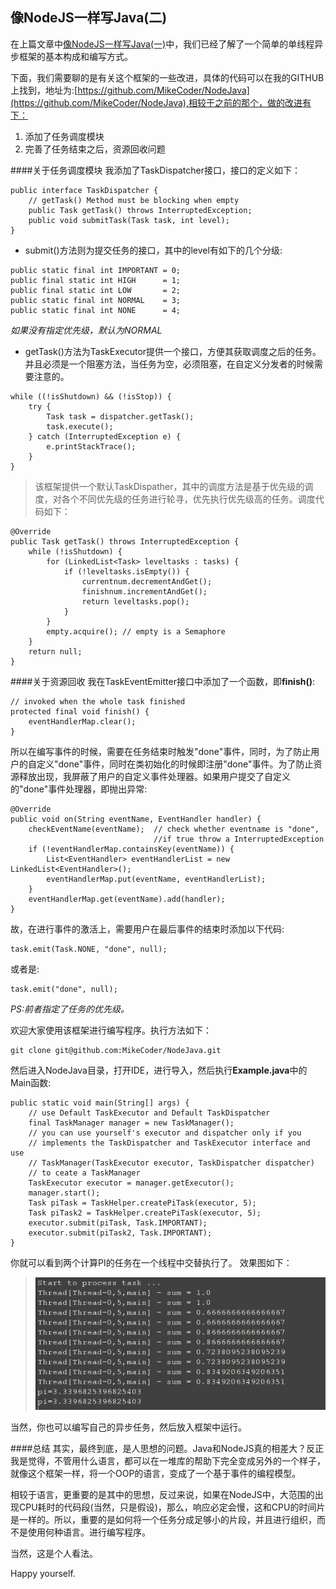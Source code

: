 像NodeJS一样写Java(二)
---
在上篇文章中[像NodeJS一样写Java(一)](http://mikecoder.net/?post=95)中，我们已经了解了一个简单的单线程异步框架的基本构成和编写方式。

下面，我们需要聊的是有关这个框架的一些改进，具体的代码可以在我的GITHUB上找到，地址为:[https://github.com/MikeCoder/NodeJava](https://github.com/MikeCoder/NodeJava),相较于之前的那个，做的改进有下：

1. 添加了任务调度模块
2. 完善了任务结束之后，资源回收问题


####关于任务调度模块
我添加了TaskDispatcher接口，接口的定义如下：
```
public interface TaskDispatcher {
    // getTask() Method must be blocking when empty
    public Task getTask() throws InterruptedException;
    public void submitTask(Task task, int level);
}
```

+ submit()方法则为提交任务的接口，其中的level有如下的几个分级:

```
public static final int IMPORTANT = 0;
public final static int HIGH      = 1;
public final static int LOW       = 2;
public static final int NORMAL    = 3;
public static final int NONE      = 4;
```
*如果没有指定优先级，默认为NORMAL*

+ getTask()方法为TaskExecutor提供一个接口，方便其获取调度之后的任务。并且必须是一个阻塞方法，当任务为空，必须阻塞，在自定义分发者的时候需要注意的。

```
while ((!isShutdown) && (!isStop)) {
    try {
        Task task = dispatcher.getTask();
        task.execute();
    } catch (InterruptedException e) {
        e.printStackTrace();
    }
}
```

> 该框架提供一个默认TaskDispather，其中的调度方法是基于优先级的调度，对各个不同优先级的任务进行轮寻，优先执行优先级高的任务。调度代码如下：

```
@Override
public Task getTask() throws InterruptedException {
    while (!isShutdown) {
        for (LinkedList<Task> leveltasks : tasks) {
            if (!leveltasks.isEmpty()) {
                currentnum.decrementAndGet();
                finishnum.incrementAndGet();
                return leveltasks.pop();
            }
        }
        empty.acquire(); // empty is a Semaphore
    }
    return null;
}
```

####关于资源回收
我在TaskEventEmitter接口中添加了一个函数，即**finish()**:
```
// invoked when the whole task finished
protected final void finish() {
    eventHandlerMap.clear();
}
```
所以在编写事件的时候，需要在任务结束时触发"done"事件，同时，为了防止用户的自定义"done"事件，同时在类初始化的时候即注册"done"事件。为了防止资源释放出现，我屏蔽了用户的自定义事件处理器。如果用户提交了自定义的"done"事件处理器，即抛出异常:
```
@Override
public void on(String eventName, EventHandler handler) {
    checkEventName(eventName);  // check whether eventname is "done", 
                                //if true throw a InterruptedException
    if (!eventHandlerMap.containsKey(eventName)) {
        List<EventHandler> eventHandlerList = new LinkedList<EventHandler>();
        eventHandlerMap.put(eventName, eventHandlerList);
    }
    eventHandlerMap.get(eventName).add(handler);
}
```
故，在进行事件的激活上，需要用户在最后事件的结束时添加以下代码:
```
task.emit(Task.NONE, "done", null);
```
或者是:
```
task.emit("done", null);
```
*PS:前者指定了任务的优先级。*


欢迎大家使用该框架进行编写程序。执行方法如下：
```
git clone git@github.com:MikeCoder/NodeJava.git
```
然后进入NodeJava目录，打开IDE，进行导入，然后执行**Example.java**中的Main函数:
```
public static void main(String[] args) {
    // use Default TaskExecutor and Default TaskDispatcher
    final TaskManager manager = new TaskManager(); 
    // you can use yourself's executor and dispatcher only if you 
    // implements the TaskDispatcher and TaskExecutor interface and use 
    // TaskManager(TaskExecutor executor, TaskDispatcher dispatcher) 
    // to ceate a TaskManager
    TaskExecutor executor = manager.getExecutor();
    manager.start();
    Task piTask = TaskHelper.createPiTask(executor, 5);
    Task piTask2 = TaskHelper.createPiTask(executor, 5);
    executor.submit(piTask, Task.IMPORTANT);
    executor.submit(piTask2, Task.IMPORTANT);
}
```
你就可以看到两个计算PI的任务在一个线程中交替执行了。
效果图如下：
> ![运行效果图](images/2014-06-12-1.png)

当然，你也可以编写自己的异步任务，然后放入框架中运行。

####总结
其实，最终到底，是人思想的问题。Java和NodeJS真的相差大？反正我是觉得，不管用什么语言，都可以在一堆库的帮助下完全变成另外的一个样子，就像这个框架一样，将一个OOP的语言，变成了一个基于事件的编程模型。

相较于语言，更重要的是其中的思想，反过来说，如果在NodeJS中，大范围的出现CPU耗时的代码段(当然，只是假设)，那么，响应必定会慢，这和CPU的时间片是一样的。所以，重要的是如何将一个任务分成足够小的片段，并且进行组织，而不是使用何种语言。进行编写程序。

当然，这是个人看法。

Happy yourself.